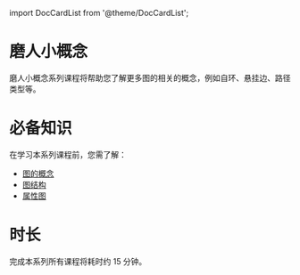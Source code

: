 import DocCardList from '@theme/DocCardList';

# 磨人小概念

磨人小概念系列课程将帮助您了解更多图的相关的概念，例如自环、悬挂边、路径类型等。

<DocCardList />

# 必备知识

在学习本系列课程前，您需了解：

- [图的概念](../1.basic-knowledge/2.basic-knowledge-graph.md)
- [图结构](../1.basic-knowledge/3.basic-knowledge-graph-structure.md)
- [属性图](../1.basic-knowledge/4.basic-knowledge-graph-property.md)

# 时长

完成本系列所有课程将耗时约 15 分钟。